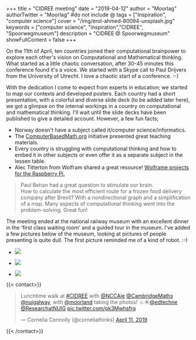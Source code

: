 
+++
title = "CIDREE meeting"
date = "2019-04-12"
author = "Moorlag"
authorTwitter = "Moorlag" #do not include @
tags = ["Inspiration", "computer science"]
cover = "/img/erol-ahmed-80094-unsplash.jpg"
keywords = ["computer science", "inspiration","CIDREE", "Spoorwegmuseum"]
description = "CIDREE @ Spoorwegmuseum"
showFullContent = false
+++

On the 11th of April, ten countries joined their computational brainpower to explore each other's vision on Computational and Mathematical thinking. What started as a little chaotic conversation, after 30-45 minutes this conference found it's a voice. We started with a Skype call to Paul Drijvers from the University of Utrecht. I love a chaotic start of a conference. :-)

With the dedication I come to expect from experts in education; we started to map our contexts and developed posters. Each country had a short presentation, with a colorful and diverse slide deck (to be added later here), we got a glimpse on the internal workings in a country on computational and mathematical thinking. I'll wait until the slide decks have been published to give a detailed account. However, a few fun facts;

- Norway doesn't have a subject called it/computer science/informatics.
- The [ComputerBasedMath.org](http://www.computerbasedmath.org) initiative presented great teaching materials.
- Every country is struggling with computational thinking and how to embed it in other subjects or even offer it as a separate subject in the lessen table.
- Alec Titterton from Wolfram shared a great resource! [Wolframe projects for the Raspberry Pi.](http://%20https//projects.raspberrypi.org/en/projects?software%5B%5D=wolfram)

> Paul Behan had a great question to stimulate our brain.  
> How to calculate the most efficient route for a frozen food delivery company after Brexit? With a nondirectional graph and a simplification of a map. Many aspects of computational thinking went into the problem-solving. Great fun!

The meeting ended at the national railway museum with an excellent dinner in the 'first class waiting room' and a guided tour in the museum. I've added a few pictures below of the museum, looking at pictures of people presenting is quite dull. The first picture reminded me of a kind of robot. :-)

- ![](/img/Spoorwegmusem_CIDREE_4.jpg)

- ![](/img/Spoorwegmuseum_CIDREE.jpg)

- ![](/img/Spoorwegmuseum_CIDREE_2.jpg)

{{< contact>}}
<blockquote class="twitter-tweet" data-lang="en"><p lang="en" dir="ltr">Lunchtime walk at <a href="https://twitter.com/hashtag/CIDREE?src=hash&amp;ref_src=twsrc%5Etfw">#CIDREE</a> with <a href="https://twitter.com/NCCAie?ref_src=twsrc%5Etfw">@NCCAie</a> <a href="https://twitter.com/CambridgeMaths?ref_src=twsrc%5Etfw">@CambridgeMaths</a> <a href="https://twitter.com/nuigalway?ref_src=twsrc%5Etfw">@nuigalway</a>, with <a href="https://twitter.com/Moorland?ref_src=twsrc%5Etfw">@moorland</a> taking the photos! ☺️☀️<a href="https://twitter.com/edtechne?ref_src=twsrc%5Etfw">@edtechne</a> <a href="https://twitter.com/ResearchatNUIG?ref_src=twsrc%5Etfw">@ResearchatNUIG</a> <a href="https://t.co/pk3Mwhsfrq">pic.twitter.com/pk3Mwhsfrq</a></p>— Cornelia Connolly (@corneliathinks) <a href="https://twitter.com/corneliathinks/status/1116314267001806849?ref_src=twsrc%5Etfw">April 11, 2019</a></blockquote>
<script async src="https://platform.twitter.com/widgets.js" charset="utf-8"></script>
{{< /contact>}}
